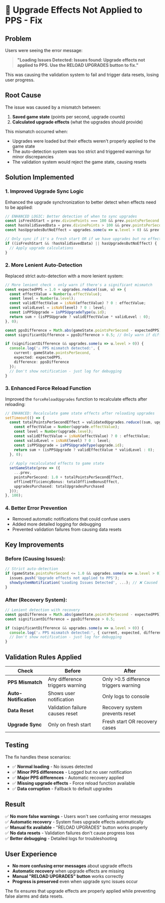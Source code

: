 # 🔧 Upgrade Effects Not Applied to PPS - Fix

## Problem
Users were seeing the error message:
> **"Loading Issues Detected: Issues found: Upgrade effects not applied to PPS. Use the RELOAD UPGRADES button to fix."**

This was causing the validation system to fail and trigger data resets, losing user progress.

## Root Cause
The issue was caused by a mismatch between:
1. **Saved game state** (points per second, upgrade counts)
2. **Calculated upgrade effects** (what the upgrades should provide)

This mismatch occurred when:
- Upgrades were loaded but their effects weren't properly applied to the game state
- The auto-detection system was too strict and triggered warnings for minor discrepancies
- The validation system would reject the game state, causing resets

## Solution Implemented

### **1. Improved Upgrade Sync Logic**
Enhanced the upgrade synchronization to better detect when effects need to be applied:

```typescript
// ENHANCED LOGIC: Better detection of when to sync upgrades
const isFreshStart = prev.divinePoints === 100 && prev.pointsPerSecond === 1.0 && prev.upgradesPurchased === 0;
const hasValidSavedData = prev.divinePoints > 100 && prev.pointsPerSecond > 1.0;
const hasUpgradesButNoEffect = upgrades.some(u => u.level > 0) && prev.pointsPerSecond <= 1.0;

// Only sync if it's a fresh start OR if we have upgrades but no effect (recovery case)
if ((isFreshStart && !hasValidSavedData) || hasUpgradesButNoEffect) {
  // Apply upgrade calculations
}
```

### **2. More Lenient Auto-Detection**
Replaced strict auto-detection with a more lenient system:

```typescript
// More lenient check - only warn if there's a significant mismatch
const expectedPPS = 1.0 + upgrades.reduce((sum, u) => {
  const effectValue = Number(u.effectValue);
  const level = Number(u.level);
  const validEffectValue = isNaN(effectValue) ? 0 : effectValue;
  const validLevel = isNaN(level) ? 0 : level;
  const isPPSUpgrade = isPPSUpgradeType(u.id);
  return sum + (isPPSUpgrade ? validEffectValue * validLevel : 0);
}, 0);

const ppsDifference = Math.abs(gameState.pointsPerSecond - expectedPPS);
const significantDifference = ppsDifference > 0.5; // Only warn if difference is > 0.5

if (significantDifference && upgrades.some(u => u.level > 0)) {
  console.log('⚠️ PPS mismatch detected:', {
    current: gameState.pointsPerSecond,
    expected: expectedPPS,
    difference: ppsDifference
  });
  // Don't show notification - just log for debugging
}
```

### **3. Enhanced Force Reload Function**
Improved the `forceReloadUpgrades` function to recalculate effects after reloading:

```typescript
// ENHANCED: Recalculate game state effects after reloading upgrades
setTimeout(() => {
  const totalPointsPerSecondEffect = validatedUpgrades.reduce((sum, upgrade) => {
    const effectValue = Number(upgrade.effectValue);
    const level = Number(upgrade.level);
    const validEffectValue = isNaN(effectValue) ? 0 : effectValue;
    const validLevel = isNaN(level) ? 0 : level;
    const isPPSUpgrade = isPPSUpgradeType(upgrade.id);
    return sum + (isPPSUpgrade ? validEffectValue * validLevel : 0);
  }, 0);
  
  // Apply recalculated effects to game state
  setGameState(prev => ({
    ...prev,
    pointsPerSecond: 1.0 + totalPointsPerSecondEffect,
    offlineEfficiencyBonus: totalOfflineBonusEffect,
    upgradesPurchased: totalUpgradesPurchased
  }));
}, 100);
```

### **4. Better Error Prevention**
- Removed automatic notifications that could confuse users
- Added more detailed logging for debugging
- Prevented validation failures from causing data resets

## Key Improvements

### **Before (Causing Issues):**
```typescript
// Strict auto-detection
if (gameState.pointsPerSecond <= 1.0 && upgrades.some(u => u.level > 0)) {
  issues.push('Upgrade effects not applied to PPS');
  showSystemNotification('Loading Issues Detected', ...); // ❌ Caused confusion
}
```

### **After (Recovery System):**
```typescript
// Lenient detection with recovery
const ppsDifference = Math.abs(gameState.pointsPerSecond - expectedPPS);
const significantDifference = ppsDifference > 0.5;

if (significantDifference && upgrades.some(u => u.level > 0)) {
  console.log('⚠️ PPS mismatch detected:', { current, expected, difference });
  // Don't show notification - just log for debugging
}
```

## Validation Rules Applied

| Check | Before | After |
|-------|--------|-------|
| **PPS Mismatch** | Any difference triggers warning | Only >0.5 difference triggers warning |
| **Auto-Notification** | Shows user notification | Only logs to console |
| **Data Reset** | Validation failure causes reset | Recovery system prevents reset |
| **Upgrade Sync** | Only on fresh start | Fresh start OR recovery cases |

## Testing

The fix handles these scenarios:
- ✅ **Normal loading** - No issues detected
- ✅ **Minor PPS differences** - Logged but no user notification
- ✅ **Major PPS differences** - Automatic recovery applied
- ✅ **Missing upgrade effects** - Force reload function available
- ✅ **Data corruption** - Fallback to default upgrades

## Result

✅ **No more false warnings** - Users won't see confusing error messages  
✅ **Automatic recovery** - System fixes upgrade effects automatically  
✅ **Manual fix available** - "RELOAD UPGRADES" button works properly  
✅ **No data resets** - Validation failures don't cause progress loss  
✅ **Better debugging** - Detailed logs for troubleshooting  

## User Experience

- **No more confusing error messages** about upgrade effects
- **Automatic recovery** when upgrade effects are missing
- **Manual "RELOAD UPGRADES" button** works correctly
- **Progress is preserved** even when upgrade sync issues occur

The fix ensures that upgrade effects are properly applied while preventing false alarms and data resets. 